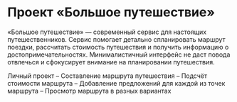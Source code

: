 # Проект «Большое путешествие»
«Большое путешествие» — современный сервис для настоящих путешественников. Сервис помогает детально спланировать маршрут поездки, рассчитать стоимость путешествия и получить информацию о достопримечательностях. Минималистичный интерфейс не даст повода отвлечься и сфокусирует внимание на планировании путешествия.

Личный проект
– Составление маршрута путешествия
– Подсчёт стоимости маршрута
– Добавление предложений для каждой из точек
маршрута
– Просмотр маршрута в разных вариантах